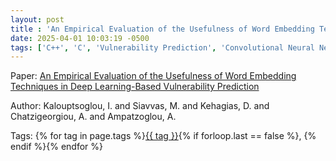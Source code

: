 ```yaml
---
layout: post
title : 'An Empirical Evaluation of the Usefulness of Word Embedding Techniques in Deep Learning-Based Vulnerability Prediction'
date: 2025-04-01 10:03:19 -0500
tags: ['C++', 'C', 'Vulnerability Prediction', 'Convolutional Neural Network', 'Recurrent Neural Network', 'Tokenizer']
---
```

Paper: [An Empirical Evaluation of the Usefulness of Word Embedding Techniques in Deep Learning-Based Vulnerability Prediction](https://link.springer.com/10.1007/978-3-031-09357-9_3)

Author: Kalouptsoglou, I.
and Siavvas, M.
and Kehagias, D.
and Chatzigeorgiou, A.
and Ampatzoglou, A.




 Tags: 
    <span>
    {% for tag in page.tags %}<a href="{{ site.baseurl }}tags/#{{ tag | slugify }}">{{ tag }}</a>{% if forloop.last == false %}, {% endif %}{% endfor %}
    </span>
